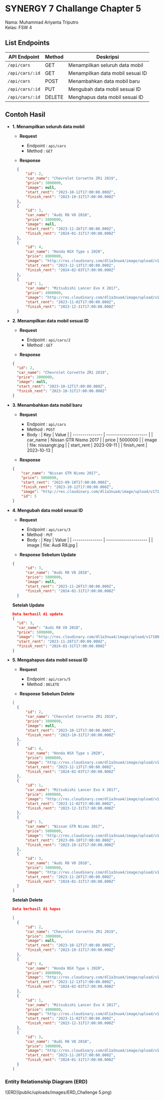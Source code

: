 # SYNERGY 7 Challange Chapter 5
Nama: Muhammad Ariyanta Triputro <br />
Kelas: FSW 4

## List Endpoints
| API Endpoint      | Method | Deskripsi                        |
| ----------------- | ------ | -------------------------------- |
| `/api/cars`       | GET    | Menampilkan seluruh data mobil   |
| `/api/cars/:id`   | GET    | Menampilkan data mobil sesuai ID |
| `/api/cars`       | POST   | Menambahkan data mobil baru      |
| `/api/cars/:id`   | PUT    | Mengubah data mobil sesuai ID    |
| `/api/cars/:id`   | DELETE | Menghapus data mobil sesuai ID   |

## Contoh Hasil

- **1. Menampilkan seluruh data mobil**

   - **Request**
     - Endpoint : `api/cars`
     - Method   : `GET`
 
   - **Response**
  ```json
    {
        "id": 2,
        "car_name": "Chevrolet Corvette ZR1 2019",
        "price": 3000000,
        "image": null,
        "start_rent": "2023-10-12T17:00:00.000Z",
        "finish_rent": "2023-10-31T17:00:00.000Z"
    },
    {
        "id": 3,
        "car_name": "Audi R8 V8 2018",
        "price": 5000000,
        "image": null,
        "start_rent": "2023-11-26T17:00:00.000Z",
        "finish_rent": "2024-01-31T17:00:00.000Z"
    },
    {
        "id": 4,
        "car_name": "Honda NSX Type s 2020",
        "price": 8000000,
        "image": "http://res.cloudinary.com/dl1a3nua4/image/upload/v1718019883/rmmhfk97inoqeaxdjbka.jpg",
        "start_rent": "2023-12-13T17:00:00.000Z",
        "finish_rent": "2024-02-03T17:00:00.000Z"
    },
    {
        "id": 1,
        "car_name": "Mitsubishi Lancer Evo X 2017",
        "price": 4000000,
        "image": "http://res.cloudinary.com/dl1a3nua4/image/upload/v1718027735/zrjdmn9ugyqv1hnyiljn.jpg",
        "start_rent": "2023-11-02T17:00:00.000Z",
        "finish_rent": "2023-12-31T17:00:00.000Z"
    }
  ```
- **2. Menampilkan data mobil sesuai ID**

   - **Request**
     - Endpoint : `api/cars/2`
     - Method   : `GET`
 
   - **Response**
  ```json
  {
    "id": 2,
    "car_name": "Chevrolet Corvette ZR1 2019",
    "price": 3000000,
    "image": null,
    "start_rent": "2023-10-12T17:00:00.000Z",
    "finish_rent": "2023-10-31T17:00:00.000Z"
  }
  ```
- **3. Menambahkan data mobil baru**

   - **Request**
     - Endpoint : `api/cars`
     - Method   : `POST`
     - Body     :
         | Key             | Value                 |
         | --------------- | --------------------- |
         | car_name        | Nissan GTR Nismo 2017 |
         | price           | 5000000               |
         | image           | file: nissangtr.jpg   |
         | start_rent      | 2023-09-11            |
         | finish_rent     | 2023-10-13            |
 
   - **Response**
  ```json
  {
      "car_name": "Nissan GTR Nismo 2017",
      "price": 5000000,
      "start_rent": "2023-09-10T17:00:00.000Z",
      "finish_rent": "2023-10-12T17:00:00.000Z",
      "image": "http://res.cloudinary.com/dl1a3nua4/image/upload/v1718031164/dzeyx6ab7rynxhhigqoh.jpg",
      "id": 5
  }
  ```
- **4. Mengubah data mobil sesuai ID**

   - **Request**
     - Endpoint : `api/cars/3`
     - Method   : `PUT`
     - Body     :
         | Key             | Value                 |
         | --------------- | --------------------- |
         | image           | file: Audi R8.jpg     |
 
   - **Response**
  **Sebelum Update**
  ```json
  {
        "id": 3,
        "car_name": "Audi R8 V8 2018",
        "price": 5000000,
        "image": null,
        "start_rent": "2023-11-26T17:00:00.000Z",
        "finish_rent": "2024-01-31T17:00:00.000Z"
    }
  ```
  **Setelah Update**
  ```json
  Data berhasil di update
  {
    "id": 3,
    "car_name": "Audi R8 V8 2018",
    "price": 5000000,
    "image": "http://res.cloudinary.com/dl1a3nua4/image/upload/v1718031296/ljyvharb7xhapprgylvb.jpg",
    "start_rent": "2023-11-26T17:00:00.000Z",
    "finish_rent": "2024-01-31T17:00:00.000Z"
  }
  ```
- **5. Mengahapus data mobil sesuai ID**

   - **Request**
     - Endpoint : `api/cars/5`
     - Method   : `DELETE`
 
   - **Response**
  **Sebelum Delete**
  ```json
  [
    {
        "id": 2,
        "car_name": "Chevrolet Corvette ZR1 2019",
        "price": 3000000,
        "image": null,
        "start_rent": "2023-10-12T17:00:00.000Z",
        "finish_rent": "2023-10-31T17:00:00.000Z"
    },
    {
        "id": 4,
        "car_name": "Honda NSX Type s 2020",
        "price": 8000000,
        "image": "http://res.cloudinary.com/dl1a3nua4/image/upload/v1718019883/rmmhfk97inoqeaxdjbka.jpg",
        "start_rent": "2023-12-13T17:00:00.000Z",
        "finish_rent": "2024-02-03T17:00:00.000Z"
    },
    {
        "id": 1,
        "car_name": "Mitsubishi Lancer Evo X 2017",
        "price": 4000000,
        "image": "http://res.cloudinary.com/dl1a3nua4/image/upload/v1718027735/zrjdmn9ugyqv1hnyiljn.jpg",
        "start_rent": "2023-11-02T17:00:00.000Z",
        "finish_rent": "2023-12-31T17:00:00.000Z"
    },
    {
        "id": 5,
        "car_name": "Nissan GTR Nismo 2017",
        "price": 5000000,
        "image": "http://res.cloudinary.com/dl1a3nua4/image/upload/v1718031164/dzeyx6ab7rynxhhigqoh.jpg",
        "start_rent": "2023-09-10T17:00:00.000Z",
        "finish_rent": "2023-10-12T17:00:00.000Z"
    },
    {
        "id": 3,
        "car_name": "Audi R8 V8 2018",
        "price": 5000000,
        "image": "http://res.cloudinary.com/dl1a3nua4/image/upload/v1718031296/ljyvharb7xhapprgylvb.jpg",
        "start_rent": "2023-11-26T17:00:00.000Z",
        "finish_rent": "2024-01-31T17:00:00.000Z"
    }
  ]
  ```
  **Setelah Delete**
  ```json
  Data berhasil di hapus

  [
    {
        "id": 2,
        "car_name": "Chevrolet Corvette ZR1 2019",
        "price": 3000000,
        "image": null,
        "start_rent": "2023-10-12T17:00:00.000Z",
        "finish_rent": "2023-10-31T17:00:00.000Z"
    },
    {
        "id": 4,
        "car_name": "Honda NSX Type s 2020",
        "price": 8000000,
        "image": "http://res.cloudinary.com/dl1a3nua4/image/upload/v1718019883/rmmhfk97inoqeaxdjbka.jpg",
        "start_rent": "2023-12-13T17:00:00.000Z",
        "finish_rent": "2024-02-03T17:00:00.000Z"
    },
    {
        "id": 1,
        "car_name": "Mitsubishi Lancer Evo X 2017",
        "price": 4000000,
        "image": "http://res.cloudinary.com/dl1a3nua4/image/upload/v1718027735/zrjdmn9ugyqv1hnyiljn.jpg",
        "start_rent": "2023-11-02T17:00:00.000Z",
        "finish_rent": "2023-12-31T17:00:00.000Z"
    },
    {
        "id": 3,
        "car_name": "Audi R8 V8 2018",
        "price": 5000000,
        "image": "http://res.cloudinary.com/dl1a3nua4/image/upload/v1718031296/ljyvharb7xhapprgylvb.jpg",
        "start_rent": "2023-11-26T17:00:00.000Z",
        "finish_rent": "2024-01-31T17:00:00.000Z"
    }
  ]
  ```

### Entity Relationship Diagram (ERD)

![ERD](public/uploads/images/ERD_Challenge 5.png)
  
